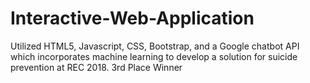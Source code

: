 # Interactive-Web-Application
Utilized HTML5, Javascript, CSS, Bootstrap, and a Google chatbot API which incorporates machine learning to develop a solution for suicide prevention at REC 2018. 3rd Place Winner 
